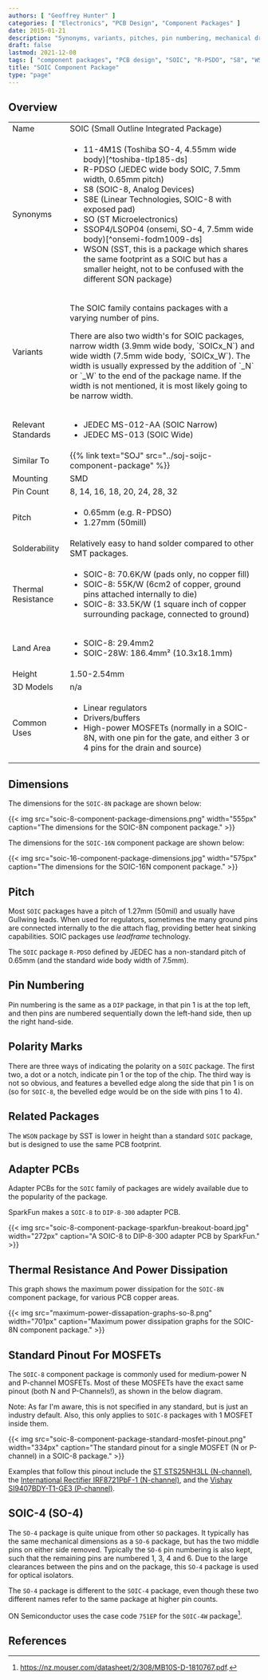 ```yaml
---
authors: [ "Geoffrey Hunter" ]
categories: [ "Electronics", "PCB Design", "Component Packages" ]
date: 2015-01-21
description: "Synonyms, variants, pitches, pin numbering, mechanical drawings, recommend footprints and more info about the SOIC range of component packages."
draft: false
lastmod: 2021-12-08
tags: [ "component packages", "PCB design", "SOIC", "R-PSDO", "S8", "WSON", "S8E", "SO-4", "SOIC-4", "optical isolators" ]
title: "SOIC Component Package"
type: "page"
---
```


## Overview

<table>
  <tbody>
    <tr>
      <td>Name</td>
      <td>SOIC (Small Outline Integrated Package)</td>
    </tr>
    <tr>
      <td>Synonyms</td>
      <td>
        <ul>
          <li>11-4M1S (Toshiba SO-4, 4.55mm wide body)[^toshiba-tlp185-ds]</li>
          <li>R-PDSO (JEDEC wide body SOIC, 7.5mm width, 0.65mm pitch)</li>
          <li>S8 (SOIC-8, Analog Devices)</li>
          <li>S8E (Linear Technologies, SOIC-8 with exposed pad)</li>
          <li>SO (ST Microelectronics)</li>
          <li>SSOP4/LSOP04 (onsemi, SO-4, 7.5mm wide body)[^onsemi-fodm1009-ds]</li>
          <li>WSON (SST, this is a package which shares the same footprint as a SOIC but has a smaller height, not to be confused with the different SON package)</li>
        </ul>
      </td>
    </tr>
    <tr>
      <td>Variants</td>
      <td>
        <p>The SOIC family contains packages with a varying number of pins.</p>
        <p>There are also two width's for SOIC packages, narrow width (3.9mm wide body, `SOICx_N`) and wide width (7.5mm wide body, `SOICx_W`). The width is usually expressed by the addition of `_N` or `_W` to the end of the package name. If the width is not mentioned, it is most likely going to be narrow width.</p>
      </td>
    </tr>
    <tr>
      <td>Relevant Standards</td>
      <td>
        <ul>
          <li>JEDEC MS-012-AA (SOIC Narrow)</li>
          <li>JEDEC MS-013 (SOIC Wide)</li>
        </ul>
      </td>
    </tr>
    <tr>
      <td>Similar To</td>
      <td>{{% link text="SOJ" src="../soj-soijc-component-package" %}}</td>
    </tr>
    <tr>
      <td>Mounting</td>
      <td>SMD</td>
    </tr>
    <tr>
      <td>Pin Count</td>
      <td>8, 14, 16, 18, 20, 24, 28, 32</td>
    </tr>
    <tr>
      <td>Pitch</td>
      <td>
        <ul>
          <li>0.65mm (e.g. R-PDSO)</li>
          <li>1.27mm (50mill)</li>
        </ul>
      </td>
    </tr>
    <tr>
      <td>Solderability</td>
      <td>Relatively easy to hand solder compared to other SMT packages.</td>
    </tr>
    <tr>
      <td>Thermal Resistance</td>
      <td>
        <ul>
          <li>SOIC-8: 70.6K/W (pads only, no copper fill)</li>
          <li>SOIC-8: 55K/W (6cm2 of copper, ground pins attached internally to die)</li>
          <li>SOIC-8: 33.5K/W (1 square inch of copper surrounding package, connected to ground)</li>
        </ul>
      </td>
    </tr>
    <tr>
      <td>Land Area</td>
      <td>
        <ul>
          <li>SOIC-8: 29.4mm2</li>
          <li>SOIC-28W: 186.4mm² (10.3x18.1mm)</li>
        </ul>
      </td>
    </tr>
    <tr>
      <td>Height</td>
      <td>1.50-2.54mm</td>
    </tr>
    <tr>
      <td>3D Models</td>
      <td>n/a</td>
    </tr>
    <tr>
      <td>Common Uses</td>
      <td>
        <ul>
          <li>Linear regulators</li>
          <li>Drivers/buffers</li>
          <li>High-power MOSFETs (normally in a SOIC-8N, with one pin for the gate, and either 3 or 4 pins for the drain and source)</li>
        </ul>
      </td>
    </tr>
  </tbody>
</table>

## Dimensions

The dimensions for the `SOIC-8N` package are shown below:

{{< img src="soic-8-component-package-dimensions.png" width="555px" caption="The dimensions for the SOIC-8N component package." >}}

The dimensions for the `SOIC-16N` component package are shown below:

{{< img src="soic-16-component-package-dimensions.jpg" width="575px" caption="The dimensions for the SOIC-16N component package." >}}

## Pitch

Most `SOIC` packages have a pitch of 1.27mm (50mil) and usually have Gullwing leads. When used for regulators, sometimes the many ground pins are connected internally to the die attach flag, providing better heat sinking capabilities. SOIC packages use _leadframe_ technology.

The `SOIC` package `R-PDSO` defined by JEDEC has a non-standard pitch of 0.65mm (and the standard wide body width of 7.5mm).

## Pin Numbering

Pin numbering is the same as a `DIP` package, in that pin 1 is at the top left, and then pins are numbered sequentially down the left-hand side, then up the right hand-side.

## Polarity Marks

There are three ways of indicating the polarity on a `SOIC` package. The first two, a dot or a notch, indicate pin 1 or the top of the chip. The third way is not so obvious, and features a bevelled edge along the side that pin 1 is on (so for `SOIC-8`, the bevelled edge would be on the side with pins 1 to 4).

## Related Packages

The `WSON` package by SST is lower in height than a standard `SOIC` package, but is designed to use the same PCB footprint.

## Adapter PCBs

Adapter PCBs for the `SOIC` family of packages are widely available due to the popularity of the package.

SparkFun makes a `SOIC-8` to `DIP-8-300` adapter PCB.

{{< img src="soic-8-component-package-sparkfun-breakout-board.jpg" width="272px" caption="A SOIC-8 to DIP-8-300 adapter PCB by SparkFun." >}}

## Thermal Resistance And Power Dissipation

This graph shows the maximum power dissipation for the `SOIC-8N` component package, for various PCB copper areas.

{{< img src="maximum-power-dissapation-graphs-so-8.png" width="701px" caption="Maximum power dissipation graphs for the SOIC-8N component package." >}}

## Standard Pinout For MOSFETs

The `SOIC-8` component package is commonly used for medium-power N and P-channel MOSFETs. Most of these MOSFETs have the exact same pinout (both N and P-Channels!), as shown in the below diagram.

Note: As far I'm aware, this is not specified in any standard, but is just an industry default. Also, this only applies to `SOIC-8` packages with 1 MOSFET inside them.

{{< img src="soic-8-component-package-standard-mosfet-pinout.png" width="334px" caption="The standard pinout for a single MOSFET (N or P-channel) in a SOIC-8 package." >}}

Examples that follow this pinout include the [ST STS25NH3LL (N-channel)](https://www.sparkfun.com/datasheets/Robotics/sts25nh3ll.pdf), the [International Rectifier IRF8721PbF-1 (N-channel)](http://www.irf.com/product-info/datasheets/data/irf8721pbf-1.pdf), and the [Vishay SI9407BDY-T1-GE3 (P-channel)](http://www.vishay.com/docs/69902/si9407bd.pdf).

## SOIC-4 (SO-4)

The `SO-4` package is quite unique from other `SO` packages. It typically has the same mechanical dimensions as a `SO-6` package, but has the two middle pins on either side removed. Typically the `SO-6` pin numbering is also kept, such that the remaining pins are numbered 1, 3, 4 and 6. Due to the large clearances between the pins and on the package, this `SO-4` package is used for optical isolators.

The `SO-4` package is different to the `SOIC-4` package, even though these two different names refer to the same package at higher pin counts.

ON Semiconductor uses the case code `751EP` for the `SOIC-4W` package[^on-semiconductor-bridge-rectifier].

## References

[^on-semiconductor-bridge-rectifier]: https://nz.mouser.com/datasheet/2/308/MB10S-D-1810767.pdf.
[^toshiba-tlp185-ds]: Retrieved 2021-12-08, from https://media.digikey.com/pdf/Data%20Sheets/Toshiba%20PDFs/TLP185_04-27-17.pdf.
[^onsemi-fodm1009-ds]: Retrieved 2021-12-08, from https://nz.mouser.com/datasheet/2/308/1/FODM1009_D-2313636.pdf.
